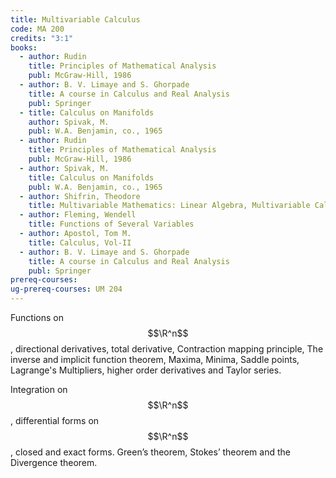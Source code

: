 ```yaml
---
title: Multivariable Calculus
code: MA 200
credits: "3:1"
books:
  - author: Rudin
    title: Principles of Mathematical Analysis
    publ: McGraw-Hill, 1986
  - author: B. V. Limaye and S. Ghorpade
    title: A course in Calculus and Real Analysis
    publ: Springer
  - title: Calculus on Manifolds
    author: Spivak, M.
    publ: W.A. Benjamin, co., 1965
  - author: Rudin
    title: Principles of Mathematical Analysis
    publ: McGraw-Hill, 1986
  - author: Spivak, M.
    title: Calculus on Manifolds
    publ: W.A. Benjamin, co., 1965
  - author: Shifrin, Theodore
    title: Multivariable Mathematics: Linear Algebra, Multivariable Calculus and Manifolds
  - author: Fleming, Wendell
    title: Functions of Several Variables
  - author: Apostol, Tom M.
    title: Calculus, Vol-II
  - author: B. V. Limaye and S. Ghorpade
    title: A course in Calculus and Real Analysis
    publ: Springer
prereq-courses: 
ug-prereq-courses: UM 204
---
```


Functions on $$\R^n$$ , directional derivatives, total derivative, Contraction mapping principle, The inverse and implicit function theorem, Maxima, Minima, Saddle points, Lagrange's Multipliers, higher order derivatives and Taylor series. 

Integration on $$\R^n$$ , differential forms on $$\R^n$$ , closed and exact forms. Green’s theorem, Stokes’ theorem and the Divergence theorem.

